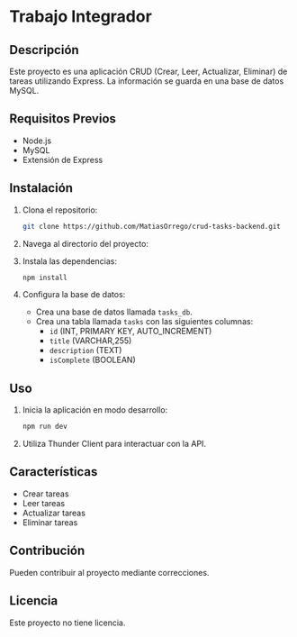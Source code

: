 # Trabajo Integrador

## Descripción

Este proyecto es una aplicación CRUD (Crear, Leer, Actualizar, Eliminar) de tareas utilizando Express. La información se guarda en una base de datos MySQL.

## Requisitos Previos

- Node.js
- MySQL
- Extensión de Express

## Instalación

1. Clona el repositorio:
   ```bash
   git clone https://github.com/MatiasOrrego/crud-tasks-backend.git
   ```
2. Navega al directorio del proyecto:
 
3. Instala las dependencias:
   ```bash
   npm install
   ```
4. Configura la base de datos:
   * Crea una base de datos llamada `tasks_db`.
   * Crea una tabla llamada `tasks` con las siguientes columnas:
      * `id` (INT, PRIMARY KEY, AUTO_INCREMENT)
      * `title` (VARCHAR,255)
      * `description` (TEXT)
      * `isComplete` (BOOLEAN)

## Uso

1. Inicia la aplicación en modo desarrollo:
   ```bash
   npm run dev
   ```
2. Utiliza Thunder Client para interactuar con la API.

## Características

* Crear tareas
* Leer tareas
* Actualizar tareas
* Eliminar tareas

## Contribución

Pueden contribuir al proyecto mediante correcciones.

## Licencia

Este proyecto no tiene licencia.